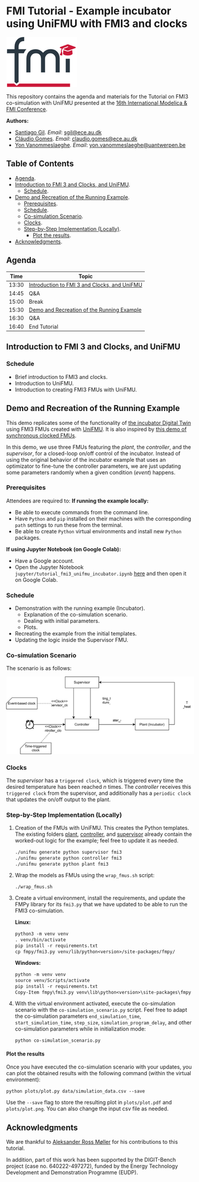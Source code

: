 # FMI Tutorial - Example incubator using UniFMU with FMI3 and clocks

![FMI-tutorial-logo](figures/FMI-tutorial-logo.png)

This repository contains the agenda and materials for the Tutorial on FMI3 co-simulation with UniFMU presented at the [16th International Modelica & FMI Conference](https://modelica.org/events/modelica2025/).

**Authors:**
- [Santiago Gil](https://github.com/sagilar). *Email*: [sgil@ece.au.dk](mailto:sgil@ece.au.dk)
- [Cláudio Gomes](https://github.com/clagms). *Email*: [claudio.gomes@ece.au.dk](mailto:claudio.gomes@ece.au.dk)
- [Yon Vanommeslaeghe](https://github.com/YonVanom). *Email*: [yon.vanommeslaeghe@uantwerpen.be](mailto:yon.vanommeslaeghe@uantwerpen.be)

## Table of Contents
- [Agenda](#agenda).
- [Introduction to FMI 3 and Clocks, and UniFMU](#introduction-to-fmi-3-and-clocks-and-unifmu).
  - [Schedule](#schedule).
- [Demo and Recreation of the Running Example](#demo-and-recreation-of-the-running-example).
  - [Prerequisites](#prerequisites).
  - [Schedule](#schedule-1).
  - [Co-simulation Scenario](#co-simulation-scenario).
  - [Clocks](#clocks).
  - [Step-by-Step Implementation (Locally)](#step-by-step-implementation-locally).
    - [Plot the results](#plot-the-results).
- [Acknowledgments](#acknowledgments).

## Agenda

| Time  | Topic                                                                                        |
| ----- | -------------------------------------------------------------------------------------------- |
| 13:30 | [Introduction to FMI 3 and Clocks, and UniFMU](#introduction-to-fmi-3-and-clocks-and-unifmu) |
| 14:45 | Q&A                                                                                          |
| 15:00 | Break                                                                                        |
| 15:30 | [Demo and Recreation of the Running Example](#demo-and-recreation-of-the-running-example)    |
| 16:30 | Q&A                                                                                          |
| 16:40 | End Tutorial                                                                                 |

## Introduction to FMI 3 and Clocks, and UniFMU

### Schedule
- Brief introduction to FMI3 and clocks.
- Introduction to UniFMU.
- Introduction to creating FMI3 FMUs with UniFMU.


## Demo and Recreation of the Running Example

This demo replicates some of the functionality of [the incubator Digital Twin](https://github.com/INTO-CPS-Association/example_digital-twin_incubator) using FMI3 FMUs created with [UniFMU](https://github.com/INTO-CPS-Association/unifmu). It is also inspired by [this demo of synchronous clocked FMUs](https://github.com/clagms/synchronous-clock-fmus).

In this demo, we use three FMUs featuring the *plant*, the *controller*, and the *supervisor*, for a closed-loop on/off control of the incubator.
Instead of using the original behavior of the incubator example that uses an optimizator to fine-tune the controller parameters, we are just updating some parameters randomly when a given condition (*event*) happens.

### Prerequisites
Attendees are required to:
**If running the example locally:**
- Be able to execute commands from the command line.
- Have `Python` and `pip` installed on their machines with the corresponding `path` settings to run these from the terminal.
- Be able to create `Python` virtual environments and install new `Python` packages.

**If using Jupyter Notebook (on Google Colab):**
- Have a Google account.
- Open the Jupyter Notebook `jupyter/tutorial_fmi3_unifmu_incubator.ipynb` [here](jupyter/tutorial_fmi3_unifmu_incubator.ipynb) and then open it on Google Colab.

### Schedule
- Demonstration with the running example (Incubator).
    - Explanation of the co-simulation scenario.
    - Dealing with initial parameters.
    - Plots.
- Recreating the example from the initial templates.
- Updating the logic inside the Supervisor FMU.

### Co-simulation Scenario

The scenario is as follows:

![incubator_scenario](figures/incubator_scenario.svg)

### Clocks
The *supervisor* has a `triggered clock`, which is triggered every time the desired temperature has been reached *n* times.
The *controller* receives this `triggered clock` from the supervisor, and additionally has a `periodic clock` that updates the on/off output to the plant.

### Step-by-Step Implementation (Locally)

1. Creation of the FMUs with UniFMU. This creates the Python templates. The existing folders [plant](/plant), [controller](controller/), and [supervisor](supervisor/) already contain the worked-out logic for the example; feel free to update it as needed.
    ```
    ./unifmu generate python supervisor fmi3
    ./unifmu generate python controller fmi3
    ./unifmu generate python plant fmi3
    ```

2. Wrap the models as FMUs using the `wrap_fmus.sh` script:
    ```
    ./wrap_fmus.sh
    ```

3. Create a virtual environment, install the requirements, and update the FMPy library for its `fmi3.py` that we have updated to be able to run the FMI3 co-simulation.

    **Linux:**
    ```
    python3 -m venv venv
    . venv/bin/activate
    pip install -r requirements.txt
    cp fmpy/fmi3.py venv/lib/python<version>/site-packages/fmpy/
    ```
    **Windows:**
    ```
    python -m venv venv
    source venv/Scripts/activate
    pip install -r requirements.txt
    Copy-Item fmpy\fmi3.py venv\lib\python<version>\site-packages\fmpy
    ```

4. With the virtual environment activated, execute the co-simulation scenario with the `co-simulation_scenario.py` script. Feel free to adapt the co-simulation parameters `end_simulation_time`, `start_simulation_time`, `step_size`, `simulation_program_delay`, and other co-simulation parameters while in initialization mode:
    ```
    python co-simulation_scenario.py
    ```

#### Plot the results
Once you have executed the co-simulation scenario with your updates, you can plot the obtained results with the following command (within the virtual environment):
```
python plots/plot.py data/simulation_data.csv --save
```
Use the `--save` flag to store the resulting plot in `plots/plot.pdf` and `plots/plot.png`. You can also change the input csv file as needed.


## Acknowledgments

We are thankful to [Aleksander Ross Møller](https://github.com/DisasterlyDisco) for his contributions to this tutorial.

In addition, part of this work has been supported by the DIGIT-Bench project (case no. 640222-497272), funded by the Energy Technology Development and Demonstration Programme (EUDP).
